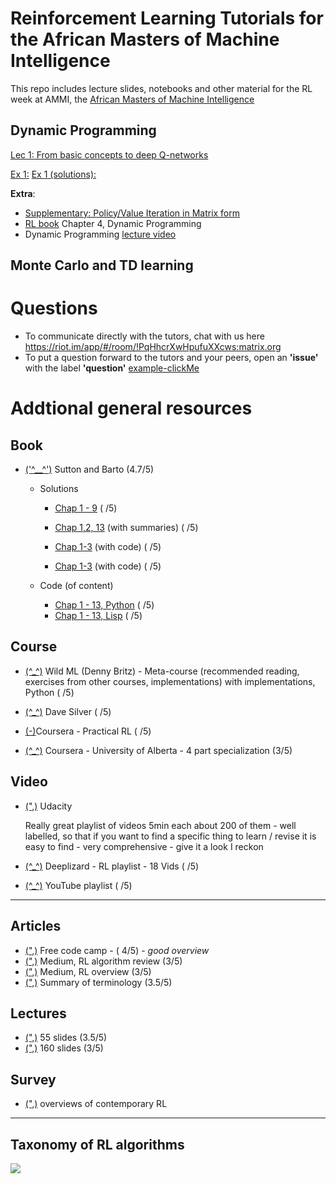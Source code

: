 # Reinforcement Learning Tutorials for the African Masters of Machine Intelligence

This repo includes lecture slides, notebooks and other material for the RL week at AMMI, the [African Masters of Machine Intelligence](https://aims-ammi.com/)

## Dynamic Programming 
[Lec 1: From basic concepts to deep Q-networks](https://drive.google.com/file/d/1nV5uRjZ3tpLe9mxBP9-uEsSSnmjCuuAq/view)

[Ex 1:](https://github.com/s-mawjee/ammi-reinforcement-learning-2020/blob/master/Dynamic_Programming.ipynb)
[Ex 1 (solutions):](https://github.com/s-mawjee/ammi-reinforcement-learning-2020/blob/master/Dynamic_Programming_Solutions.ipynb)

**Extra**:

- [Supplementary: Policy/Value Iteration in Matrix form](https://drive.google.com/file/d/1UR20JtQRjFyrvCseusVuPBmQIpB3XFAH/view?usp=sharing)
- [RL book](http://incompleteideas.net/book/the-book-2nd.html) Chapter 4, Dynamic Programming
- Dynamic Programming [lecture video](https://youtu.be/Nd1-UUMVfz4)

## Monte Carlo and TD learning

# Questions 
- To communicate directly with the tutors, chat with us here https://riot.im/app/#/room/!PqHhcrXwHpufuXXcws:matrix.org
- To put a question forward to the tutors and your peers, open an **'issue'** with the label **'question'**  [example-clickMe](https://tinyurl.com/issues-questions)


# Addtional general resources 

## Book

* [('^__^')](http://incompleteideas.net/book/the-book-2nd.html ) Sutton and Barto (4.7/5)

  * Solutions 

    * [Chap 1 - 9](http://fumblog.um.ac.ir/gallery/839/weatherwax_sutton_solutions_manual.pdf) ( /5)
    * [Chap 1,2, 13](https://micahcarroll.github.io/learning/2018/05/17/sutton-and-barto-rl.html) (with summaries) ( /5)
    * [Chap 1-3](https://github.com/iamhectorotero/rlai-exercises) (with code) ( /5)
    
    * [Chap 1-3](https://github.com/JKCooper2/rlai-exercises/tree/master/Chapter%202) (with code) ( /5)
  * Code (of content) 
    *  [Chap 1 - 13, Python](https://github.com/ShangtongZhang/reinforcement-learning-an-introduction) ( /5)
    *  [Chap 1 - 13, Lisp](http://incompleteideas.net/book/code/code2nd.html) ( /5)
    
 ## Course 

* [(^_^)](http://www.wildml.com/2016/10/learning-reinforcement-learning/) Wild ML (Denny Britz) - Meta-course (recommended reading, exercises from other courses, implementations) with implementations, Python ( /5)  

* [(^_^)](http://www0.cs.ucl.ac.uk/staff/d.silver/web/Teaching.html) Dave Silver ( /5)

* [(-)](https://www.coursera.org/learn/practical-rl/home/)Coursera - Practical RL ( /5)

* [(^_^)](https://www.coursera.org/specializations/reinforcement-learning) Coursera - University of Alberta - 4 part specialization (3/5)


## Video

* [(",)](https://www.youtube.com/watch?v=WO3kmx4CVgg&list=PL__ycckD1ec_yNMjDl-Lq4-1ZqHcXqgm7) Udacity 

  Really great playlist of videos 5min each about 200 of them - well labelled, so that if you want to find a specific thing to learn / revise it is easy to find - very comprehensive - give it a look I reckon

* [(^_^)](https://deeplizard.com/learn/video/nyjbcRQ-uQ8) Deeplizard - RL playlist - 18 Vids ( /5)

* [(^_^)](https://www.youtube.com/results?search_query=reinforcement+learning+playlist) YouTube playlist ( /5)

***

## Articles

* [(",)](https://www.freecodecamp.org/news/an-introduction-to-reinforcement-learning-4339519de419/) Free code camp - ( 4/5) - *good overview* 
* [(",)](https://towardsdatascience.com/introduction-to-various-reinforcement-learning-algorithms-i-q-learning-sarsa-dqn-ddpg-72a5e0cb6287) Medium, RL algorithm review (3/5)
* [(",)](https://medium.com/@SmartLabAI/reinforcement-learning-algorithms-an-intuitive-overview-904e2dff5bbc) Medium, RL overview (3/5) 
* [(",)](https://medium.com/@jonathan_hui/rl-basics-algorithms-and-terms-ae98314851d7) Summary of terminology (3.5/5)

## Lectures

* [(",)](https://www.google.com/url?sa=t&rct=j&q=&esrc=s&source=web&cd=17&ved=2ahUKEwi_i5G_1YHlAhVUTsAKHe7-DO0QFjAQegQIBhAC&url=https%3A%2F%2Fwww.cs.cmu.edu%2F~mgormley%2Fcourses%2F10601-s17%2Fslides%2Flecture26-ri.pdf&usg=AOvVaw16vK6xMu1KnDfSBJLhsQ2h) 55 slides (3.5/5)
* [(",)](https://www.google.com/url?sa=t&rct=j&q=&esrc=s&source=web&cd=16&ved=2ahUKEwi_i5G_1YHlAhVUTsAKHe7-DO0QFjAPegQIAhAC&url=http%3A%2F%2Fgki.informatik.uni-freiburg.de%2Fteaching%2Fws0607%2Fadvanced%2Frecordings%2Freinforcement.pdf&usg=AOvVaw27GhncdcRKcuC4kef1j_m1) 160 slides (3/5)

## Survey 

* [(",)](https://www.cs.cmu.edu/afs/cs/project/jair/pub/volume4/kaelbling96a-html/rl-survey.html) overviews of contemporary RL 

***

## Taxonomy of RL algorithms 

![](https://spinningup.openai.com/en/latest/_images/rl_algorithms_9_15.svg)
